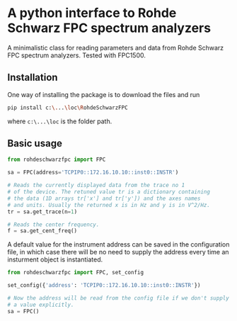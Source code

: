 # A python interface to Rohde Schwarz FPC spectrum analyzers
A minimalistic class for reading parameters and data from Rohde Schwarz FPC spectrum analyzers. Tested with FPC1500.

## Installation
One way of installing the package is to download the files and run
```bash
pip install c:\...\loc\RohdeSchwarzFPC
```
where `c:\...\loc` is the folder path. 

## Basic usage

```python
from rohdeschwarzfpc import FPC

sa = FPC(address='TCPIP0::172.16.10.10::inst0::INSTR')

# Reads the currently displayed data from the trace no 1
# of the device. The retuned value tr is a dictionary containing 
# the data (1D arrays tr['x'] and tr['y']) and the axes names 
# and units. Usually the returned x is in Hz and y is in V^2/Hz.
tr = sa.get_trace(n=1)

# Reads the center frequency.
f = sa.get_cent_freq()
```
 A default value for the instrument address can be saved in the configuration file, in which case there will be no need to supply the address every time an insturment object is instantiated. 
```python
from rohdeschwarzfpc import FPC, set_config

set_config({'address': 'TCPIP0::172.16.10.10::inst0::INSTR'})

# Now the address will be read from the config file if we don't supply 
# a value explicitly. 
sa = FPC()
```